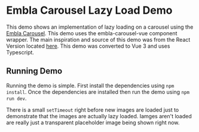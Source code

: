 # Embla Carousel Lazy Load Demo

This demo shows an implementation of lazy loading on a carousel using the [Embla Carousel](https://www.embla-carousel.com/). This demo uses the embla-carousel-vue component wrapper. The main inspiration and source of this demo was from the React Version located [here](https://codesandbox.io/p/sandbox/embla-carousel-lazy-load-react-xgnzq8?file=%2Fsrc%2Fjs%2FEmblaCarousel.tsx%3A44%2C22). This demo was converted to Vue 3 and uses Typescript.

## Running Demo

Running the demo is simple. First install the dependencies using `npm install`. Once the dependencies are installed then run the demo using `npm run dev`.

There is a small `setTimeout` right before new images are loaded just to demonstrate that the images are actually lazy loaded. Iamges aren't loaded are really just a transparent placeholder image being shown right now.

